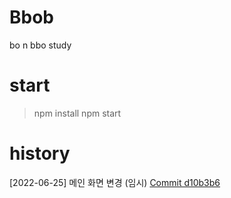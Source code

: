 # Bbob
bo n bbo study

# start
> npm install
> npm start

# history
[2022-06-25] 메인 화면 변경 (임시) [Commit d10b3b6](https://github.com/Teletubbies94/bbob/commit/d10b3b67af3cd52c8a26d1f3083ee59da361b2f8)
